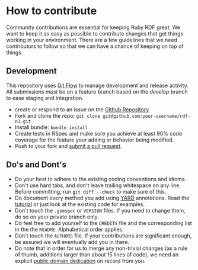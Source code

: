 # How to contribute

Community contributions are essential for keeping Ruby RDF great. We want to keep it as easy as possible to contribute changes that get things working in your environment. There are a few guidelines that we need contributors to follow so that we can have a chance of keeping on top of things.

## Development

This repository uses [Git Flow](https://github.com/nvie/gitflow) to manage development and release activity. All submissions _must_ be on a feature branch based on the _develop_ branch to ease staging and integration.

* create or respond to an issue on the [Github Repository](https://github.com/ruby-rdf/rdf-n3/issues)
* Fork and clone the repo:
  `git clone git@github.com:your-username/rdf-n3.git`
* Install bundle:
  `bundle install`
* Create tests in RSpec and make sure you achieve at least 90% code coverage for the feature your adding or behavior being modified.
* Push to your fork and [submit a pull request][pr].

## Do's and Dont's
* Do your best to adhere to the existing coding conventions and idioms.
* Don't use hard tabs, and don't leave trailing whitespace on any line.
  Before committing, run `git diff --check` to make sure of this.
* Do document every method you add using [YARD][] annotations. Read the
  [tutorial][YARD-GS] or just look at the existing code for examples.
* Don't touch the `.gemspec` or `VERSION` files. If you need to change them,
  do so on your private branch only.
* Do feel free to add yourself to the `CREDITS` file and the
  corresponding list in the the `README`. Alphabetical order applies.
* Don't touch the `AUTHORS` file. If your contributions are significant
  enough, be assured we will eventually add you in there.
* Do note that in order for us to merge any non-trivial changes (as a rule
  of thumb, additions larger than about 15 lines of code), we need an
  explicit [public domain dedication][PDD] on record from you.

[YARD]:    https://yardoc.org/
[YARD-GS]: https://rubydoc.info/docs/yard/file/docs/GettingStarted.md
[PDD]:     https://lists.w3.org/Archives/Public/public-rdf-ruby/2010May/0013.html
[pr]:      https://github.com/ruby-rdf/rdf-n3/compare/
